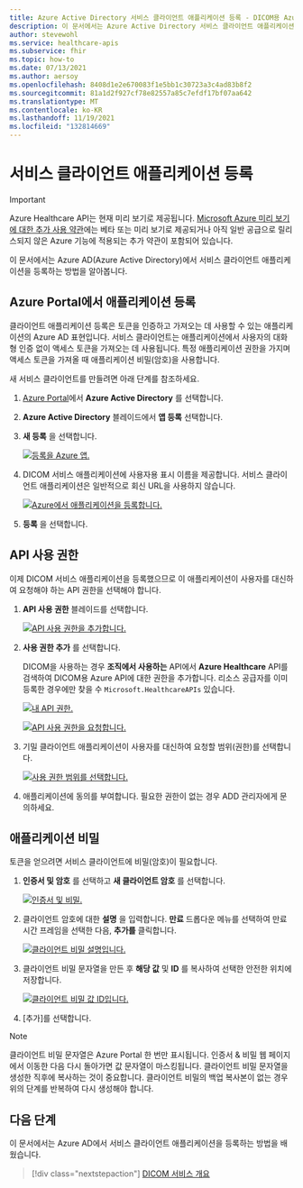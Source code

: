 ```yaml
---
title: Azure Active Directory 서비스 클라이언트 애플리케이션 등록 - DICOM용 Azure Healthcare API
description: 이 문서에서는 Azure Active Directory 서비스 클라이언트 애플리케이션을 등록하는 방법을 설명합니다.
author: stevewohl
ms.service: healthcare-apis
ms.subservice: fhir
ms.topic: how-to
ms.date: 07/13/2021
ms.author: aersoy
ms.openlocfilehash: 8408d1e2e670083f1e5bb1c30723a3c4ad83b8f2
ms.sourcegitcommit: 81a1d2f927cf78e82557a85c7efdf17bf07aa642
ms.translationtype: MT
ms.contentlocale: ko-KR
ms.lasthandoff: 11/19/2021
ms.locfileid: "132814669"
---
```

# <a name="register-a-service-client-application"></a>서비스 클라이언트 애플리케이션 등록

> [!IMPORTANT]
> Azure Healthcare API는 현재 미리 보기로 제공됩니다. [Microsoft Azure 미리 보기에 대한 추가 사용 약관](https://azure.microsoft.com/support/legal/preview-supplemental-terms/)에는 베타 또는 미리 보기로 제공되거나 아직 일반 공급으로 릴리스되지 않은 Azure 기능에 적용되는 추가 약관이 포함되어 있습니다.

이 문서에서는 Azure AD(Azure Active Directory)에서 서비스 클라이언트 애플리케이션을 등록하는 방법을 알아봅니다.

## <a name="application-registrations-in-the-azure-portal"></a>Azure Portal에서 애플리케이션 등록

클라이언트 애플리케이션 등록은 토큰을 인증하고 가져오는 데 사용할 수 있는 애플리케이션의 Azure AD 표현입니다. 서비스 클라이언트는 애플리케이션에서 사용자의 대화형 인증 없이 액세스 토큰을 가져오는 데 사용됩니다. 특정 애플리케이션 권한을 가지며 액세스 토큰을 가져올 때 애플리케이션 비밀(암호)을 사용합니다.

새 서비스 클라이언트를 만들려면 아래 단계를 참조하세요.

1. [Azure Portal](https://portal.azure.com)에서 **Azure Active Directory** 를 선택합니다.
2. **Azure Active Directory** 블레이드에서 **앱 등록** 선택합니다.
3. **새 등록** 을 선택합니다.

   [![등록을 Azure 앱. ](media/dicom-azure-app-registrations.png) ](media/dicom-azure-app-registrations.png#lightbox)

4. DICOM 서비스 애플리케이션에 사용자용 표시 이름을 제공합니다. 서비스 클라이언트 애플리케이션은 일반적으로 회신 URL을 사용하지 않습니다.

   [![Azure에서 애플리케이션을 등록합니다. ](media/dicom-registration-application-name.png) ](media/dicom-registration-application-name.png#lightbox)

5. **등록** 을 선택합니다.

## <a name="api-permissions"></a>API 사용 권한

이제 DICOM 서비스 애플리케이션을 등록했으므로 이 애플리케이션이 사용자를 대신하여 요청해야 하는 API 권한을 선택해야 합니다.

1. **API 사용 권한** 블레이드를 선택합니다.

   [![API 사용 권한을 추가합니다. ](media/dicom-add-api-permissions.png) ](media/dicom-add-api-permissions.png#lightbox)

2. **사용 권한 추가** 를 선택합니다.

   DICOM을 사용하는 경우 **조직에서 사용하는** API에서 **Azure Healthcare** API를 검색하여 DICOM용 Azure API에 대한 권한을 추가합니다. 리소스 공급자를 이미 등록한 경우에만 찾을 수 `Microsoft.HealthcareAPIs` 있습니다.

   [![내 API 권한. ](media/dicom-request-my-api-permissions.png) ](media/dicom-request-my-api-permissions.png#lightbox)


   [![API 사용 권한을 요청합니다. ](media/dicom-request-api-permissions.png) ](media/dicom-request-api-permissions.png#lightbox)

3. 기밀 클라이언트 애플리케이션이 사용자를 대신하여 요청할 범위(권한)를 선택합니다.

   [![사용 권한 범위를 선택합니다. ](media/dicom-select-scopes.png) ](media/dicom-select-scopes.png#lightbox)

4. 애플리케이션에 동의를 부여합니다. 필요한 권한이 없는 경우 ADD 관리자에게 문의하세요.


## <a name="application-secret"></a>애플리케이션 비밀

토큰을 얻으려면 서비스 클라이언트에 비밀(암호)이 필요합니다.

1. **인증서 및 암호** 를 선택하고 **새 클라이언트 암호** 를 선택합니다.

   [![인증서 및 비밀. ](media/dicom-new-client-secret.png) ](media/dicom-new-client-secret.png#lightbox)

2. 클라이언트 암호에 대한 **설명** 을 입력합니다. **만료** 드롭다운 메뉴를 선택하여 만료 시간 프레임을 선택한 다음, **추가를** 클릭합니다.

   [![클라이언트 비밀 설명입니다. ](media/dicom-client-secret-description.png) ](media/dicom-client-secret-description.png#lightbox)

3. 클라이언트 비밀 문자열을 만든 후 **해당 값** 및 **ID** 를 복사하여 선택한 안전한 위치에 저장합니다.

   [![클라이언트 비밀 값 ID입니다. ](media/dicom-client-secret-value-id.png) ](media/dicom-client-secret-value-id.png#lightbox)

4. [추가]를 선택합니다.

> [!NOTE]
> 클라이언트 비밀 문자열은 Azure Portal 한 번만 표시됩니다. 인증서 & 비밀 웹 페이지에서 이동한 다음 다시 돌아가면 값 문자열이 마스킹됩니다. 클라이언트 비밀 문자열을 생성한 직후에 복사하는 것이 중요합니다. 클라이언트 비밀의 백업 복사본이 없는 경우 위의 단계를 반복하여 다시 생성해야 합니다.


## <a name="next-steps"></a>다음 단계

이 문서에서는 Azure AD에서 서비스 클라이언트 애플리케이션을 등록하는 방법을 배웠습니다. 

>[!div class="nextstepaction"]
>[DICOM 서비스 개요](dicom-services-overview.md)




